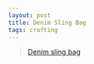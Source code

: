 ```yaml
---
layout: post
title: Denim Sling Bag
tags: crafting
---
```


<blockquote class="imgur-embed-pub" lang="en" data-id="a/vXdwe"><a href="//imgur.com/a/vXdwe">Denim sling bag</a></blockquote><script async src="//s.imgur.com/min/embed.js" charset="utf-8"></script>